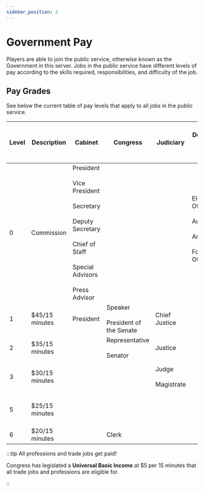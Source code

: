 ```yaml
---
sidebar_position: 2
---
```


# Government Pay
Players are able to join the public service, otherwise known as the Government in this server. Jobs in the public service have different levels of pay according to the skills required, responsibilities, and difficulty of the job.


## Pay Grades
See below the current table of pay levels that apply to all jobs in the public service.

| Level 	| Description 	| Cabinet 	| Congress 	| Judiciary 	| Department<br></br> of State 	| Department of<br></br> Interior 	| Department of<br></br> Legal Affairs 	| Department of<br></br> Public Affairs 	| Department of<br></br> Justice 	| Department of<br></br> Health 	| Department of Construction<br></br> and Transportation 	| Department of<br></br> Education 	| Department of<br></br> Commerce 	|
|---	|---	|---	|---	|---	|---	|---	|---	|---	|---	|---	|---	|---	|---	|
| 0 	| Commission 	| President<br></br> Vice President<br></br> Secretary<br></br> Deputy Secretary<br></br> Chief of Staff<br></br> Special Advisors<br></br> Press Advisor 	|  	|  	| Electoral Officer<br></br> Auditor<br></br> Ambassador<br></br> Foreign Officer<br></br> 	| Ranger<br></br> Environment Manager<br></br> Supply Manager 	| State Prosecutor 	| Media Advisor<br></br> Event Coordinator<br></br> Media Manager<br></br> Event Manager<br></br> Tour Manager 	|  	|  	| Construction Manager<br></br> Inspection Manager<br></br> Constructor<br></br> Building Inspector 	| Education Manager<br></br> Archivist<br></br> Guide<br></br> Archive Manager 	| Economist 	|
| 1 	| $45/15 minutes 	| President 	| Speaker<br></br> President of the Senate 	| Chief Justice 	|  	|  	|  	|  	|  	|  	|  	|  	|  	|
| 2 	| $35/15 minutes 	|  	| Representative<br></br> Senator 	| Justice 	|  	|  	|  	|  	|  	|  	|  	|  	|  	|
| 3 	| $30/15 minutes 	|  	|  	| Judge<br></br> Magistrate 	|  	|  	|  	|  	| Captain<br></br> Lieutenant<br></br> 	| Medical Specialist 	|  	|  	|  	|
| 5 	| $25/15 minutes 	|  	|  	|  	|  	|  	|  	|  	| Police Officer<br></br> Recruit 	| Paramedic 	|  	|  	|  	|
| 6 	| $20/15 minutes 	|  	| Clerk 	|  	|  	|  	|  	|  	|  	| Doctor 	|  	|  	|  	|


:::tip All professions and trade jobs get paid!

Congress has legislated a **Universal Basic Income** at $5 per 15 minutes that all trade jobs and professions are eligible for. 

::